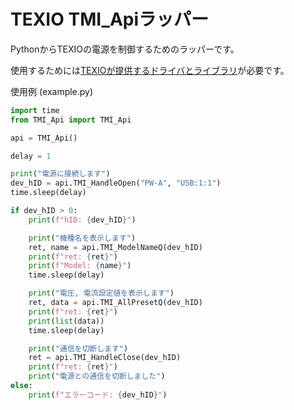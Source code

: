 # TEXIO TMI_Apiラッパー

PythonからTEXIOの電源を制御するためのラッパーです。

使用するためには[TEXIOが提供するドライバとライブラリ](https://www.texio.co.jp/uploads/PWA_Dr_API310B.zip)が必要です。

使用例 (example.py)
```python
import time
from TMI_Api import TMI_Api

api = TMI_Api()

delay = 1

print("電源に接続します")
dev_hID = api.TMI_HandleOpen("PW-A", "USB:1:1")
time.sleep(delay)

if dev_hID > 0:
    print(f"hID: {dev_hID}")

    print("機種名を表示します")
    ret, name = api.TMI_ModelNameQ(dev_hID)
    print(f"ret: {ret}")
    print(f"Model: {name}")
    time.sleep(delay)

    print("電圧, 電流設定値を表示します")
    ret, data = api.TMI_AllPresetQ(dev_hID)
    print(f"ret: {ret}")
    print(list(data))
    time.sleep(delay)

    print("通信を切断します")
    ret = api.TMI_HandleClose(dev_hID)
    print(f"ret: {ret}")
    print("電源との通信を切断しました")
else:
    print(f"エラーコード: {dev_hID}")
```